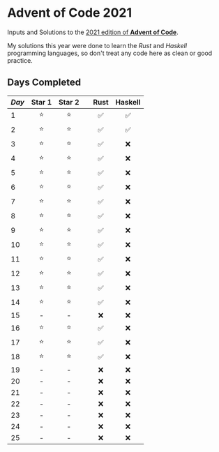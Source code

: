 # Advent of Code 2021

Inputs and Solutions to the [2021 edition of **Advent of Code**](https://adventofcode.com/2021).

My solutions this year were done to learn the *Rust* and *Haskell* programming languages, so don't treat any code here as clean or good practice.

## Days Completed

*Day* | Star 1 | Star 2 | | Rust | Haskell |
------|:------:|:-----: |-|:----:|:-------:|
1   | ⭐     | ⭐  | | ✅ | ✅ |
2 | ⭐ | ⭐ | | ✅ | ✅ |
3 | ⭐ | ⭐ | | ✅ | ❌ |
4 | ⭐ | ⭐ | | ✅ | ❌ |
5 | ⭐ | ⭐ | | ✅ | ❌ |
6 | ⭐ | ⭐ | | ✅ | ❌ |
7 | ⭐ | ⭐ | | ✅ | ❌ |
8 | ⭐ | ⭐ | | ✅ | ❌ |
9 | ⭐ | ⭐ | | ✅ | ❌ |
10 | ⭐ | ⭐ | | ✅ | ❌ |
11 | ⭐ | ⭐ | | ✅ | ❌ |
12 | ⭐ | ⭐ | | ✅ | ❌ |
13 | ⭐ | ⭐ | | ✅ | ❌ |
14 | ⭐ | ⭐ | | ✅ | ❌ |
15 | - | - | | ❌ | ❌ |
16 | ⭐ | ⭐ | | ✅ | ❌ |
17 | ⭐ | ⭐ | | ✅ | ❌ |
18 | ⭐ | ⭐ | | ✅ | ❌ |
19 | - | - | | ❌ | ❌ |
20 | - | - | | ❌ | ❌ |
21 | - | - | | ❌ | ❌ |
22 | - | - | | ❌ | ❌ |
23 | - | - | | ❌ | ❌ |
24 | - | - | | ❌ | ❌ |
25 | - | - | | ❌ | ❌ |